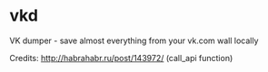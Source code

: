 vkd
===

VK dumper - save almost everything from your vk.com wall locally

Credits:
    http://habrahabr.ru/post/143972/ (call_api function)
